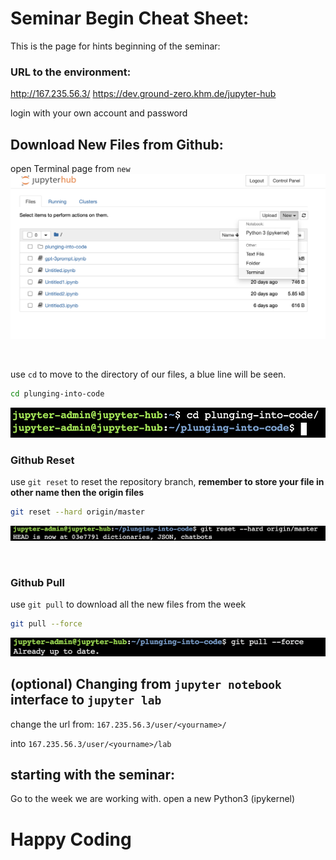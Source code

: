 
# Seminar Begin Cheat Sheet:

This is the page for hints beginning of the seminar:


### URL to the environment:

http://167.235.56.3/
https://dev.ground-zero.khm.de/jupyter-hub

login with your own account and password


## Download New Files from Github:

open Terminal page from `new`
![this](data/instruction_terminal.png)

</br>

use `cd` to move to the directory of our files, a blue line will be seen.
```bash
cd plunging-into-code
```
![this](data/instruction_goToFile.png)


### Github Reset
use `git reset` to reset the repository branch, **remember to store your file in other name then the origin files**

```bash
git reset --hard origin/master
```
![this](data/instruction_gitReset.png)

</br>

### Github Pull

use `git pull` to download all the new files from the week

```bash
git pull --force
```
![this](data/instruction_gitPull.png)



## (optional) Changing from `jupyter notebook` interface to `jupyter lab` 

change the url from: `167.235.56.3/user/<yourname>/`

into `167.235.56.3/user/<yourname>/lab`


## starting with the seminar:

Go to the week we are working with.
open a new Python3 (ipykernel)

# **Happy Coding** 